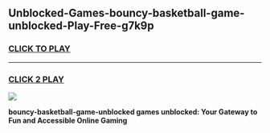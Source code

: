 
## Unblocked-Games-bouncy-basketball-game-unblocked-Play-Free-g7k9p
<h3>
<a href="https://premium76.site?title=bouncy-basketball-game-unblocked&ref=20M">CLICK TO PLAY</a></h3>
<hr>

<h3>
<a href="https://premium76.site?title=bouncy-basketball-game-unblocked&ref=20M">CLICK 2 PLAY</a>
  
</h3>

<a href="https://premium76.site?title=bouncy-basketball-game-unblocked&ref=19M"><img src="https://clearcache.store/games.png"></a>


**bouncy-basketball-game-unblocked games unblocked: Your Gateway to Fun and Accessible Online Gaming**
